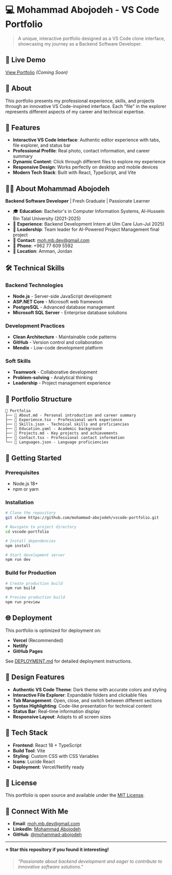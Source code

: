 # 💻 Mohammad Abojodeh - VS Code Portfolio

> A unique, interactive portfolio designed as a VS Code clone interface, showcasing my journey as a Backend Software Developer.

## 🌟 Live Demo

[View Portfolio](https://your-portfolio-url.vercel.app) *(Coming Soon)*

## 🎯 About

This portfolio presents my professional experience, skills, and projects through an innovative VS Code-inspired interface. Each "file" in the explorer represents different aspects of my career and technical expertise.

## 🚀 Features

- **Interactive VS Code Interface**: Authentic editor experience with tabs, file explorer, and status bar
- **Professional Profile**: Real photo, contact information, and career summary
- **Dynamic Content**: Click through different files to explore my experience
- **Responsive Design**: Works perfectly on desktop and mobile devices
- **Modern Tech Stack**: Built with React, TypeScript, and Vite

## 👨‍💻 About Mohammad Abojodeh

**Backend Software Developer** | Fresh Graduate | Passionate Learner

- 🎓 **Education**: Bachelor's in Computer Information Systems, Al-Hussein Bin Talal University (2021-2025)
- 💼 **Experience**: Backend Development Intern at Ulm Care (Jun-Jul 2025)
- 🌟 **Leadership**: Team leader for AI-Powered Project Management final project
- 📧 **Contact**: moh.mb.dev@gmail.com
- 📱 **Phone**: +962 77 609 5592
- 📍 **Location**: Amman, Jordan

## 🛠️ Technical Skills

### Backend Technologies
- **Node.js** - Server-side JavaScript development
- **ASP.NET Core** - Microsoft web framework
- **PostgreSQL** - Advanced database management
- **Microsoft SQL Server** - Enterprise database solutions

### Development Practices
- **Clean Architecture** - Maintainable code patterns
- **GitHub** - Version control and collaboration
- **Mendix** - Low-code development platform

### Soft Skills
- **Teamwork** - Collaborative development
- **Problem-solving** - Analytical thinking
- **Leadership** - Project management experience

## 📂 Portfolio Structure

```
📁 Portfolio
├── 📄 About.md - Personal introduction and career summary
├── 📄 Experience.tsx - Professional work experience
├── 📄 Skills.json - Technical skills and proficiencies
├── 📄 Education.yaml - Academic background
├── 📄 Projects.md - Key projects and achievements
├── 📄 Contact.tsx - Professional contact information
└── 📄 Languages.json - Language proficiencies
```

## 🚀 Getting Started

### Prerequisites
- Node.js 18+ 
- npm or yarn

### Installation
```bash
# Clone the repository
git clone https://github.com/mohammad-abojodeh/vscode-portfolio.git

# Navigate to project directory
cd vscode-portfolio

# Install dependencies
npm install

# Start development server
npm run dev
```

### Build for Production
```bash
# Create production build
npm run build

# Preview production build
npm run preview
```

## 🌐 Deployment

This portfolio is optimized for deployment on:
- **Vercel** (Recommended)
- **Netlify**
- **GitHub Pages**

See [DEPLOYMENT.md](./DEPLOYMENT.md) for detailed deployment instructions.

## 🎨 Design Features

- **Authentic VS Code Theme**: Dark theme with accurate colors and styling
- **Interactive File Explorer**: Expandable folders and clickable files
- **Tab Management**: Open, close, and switch between different sections
- **Syntax Highlighting**: Code-like presentation for technical content
- **Status Bar**: Real-time information display
- **Responsive Layout**: Adapts to all screen sizes

## 🔧 Tech Stack

- **Frontend**: React 18 + TypeScript
- **Build Tool**: Vite
- **Styling**: Custom CSS with CSS Variables
- **Icons**: Lucide React
- **Deployment**: Vercel/Netlify ready

## 📝 License

This portfolio is open source and available under the [MIT License](LICENSE).

## 🤝 Connect With Me

- **Email**: [moh.mb.dev@gmail.com](mailto:moh.mb.dev@gmail.com)
- **LinkedIn**: [Mohammad Abojodeh](https://linkedin.com/in/mohammad-abojodeh)
- **GitHub**: [@mohammad-abojodeh](https://github.com/mohammad-abojodeh)

---

**⭐ Star this repository if you found it interesting!**

> *"Passionate about backend development and eager to contribute to innovative software solutions."*
